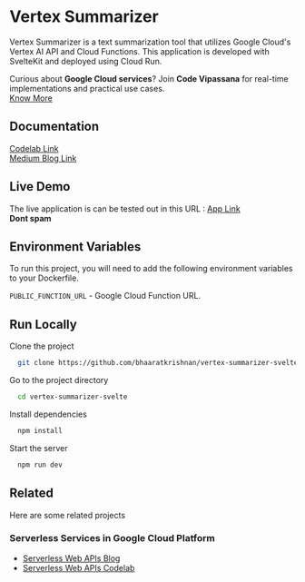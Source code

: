 
# Vertex Summarizer

Vertex Summarizer is a text summarization tool that utilizes Google Cloud's Vertex AI API and Cloud Functions. This application is developed with SvelteKit and deployed using Cloud Run.

Curious about **Google Cloud services**? Join **Code Vipassana** for real-time implementations and practical use cases. \
[Know More]()



## Documentation

[Codelab Link ](https://codelabs.developers.google.com/textsummarizer-llm-vertex-svelte#0) \
[Medium Blog Link ](https://medium.com/google-cloud/google-cloud-vertex-ai-and-svelte-kit-vertex-summarizer-5db792d0d80e)

## Live Demo

The live application is can be tested out in this URL : [App Link](https://vertex-summarizer-svelte-n7c4raaeaq-uc.a.run.app/)\
**Dont spam**


## Environment Variables

To run this project, you will need to add the following environment variables to your Dockerfile. 

`PUBLIC_FUNCTION_URL` - Google Cloud Function URL.

## Run Locally

Clone the project

```bash
  git clone https://github.com/bhaaratkrishnan/vertex-summarizer-svelte.git
```

Go to the project directory

```bash
  cd vertex-summarizer-svelte
```

Install dependencies

```bash
  npm install
```

Start the server

```bash
  npm run dev
```


## Related

Here are some related projects
### Serverless Services in Google Cloud Platform
- [Serverless Web APIs Blog](https://medium.com/google-cloud/implementation-of-serverless-web-apis-codelab-56f2068c56c) 
- [Serverless Web APIs Codelab](https://codelabs.developers.google.com/codelabs/serverless-web-apis#0)

